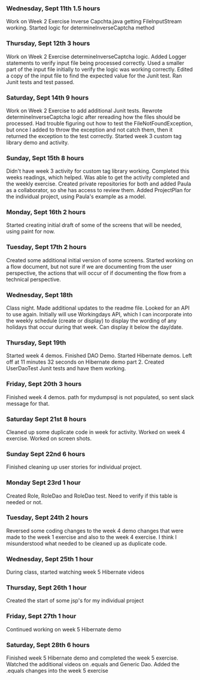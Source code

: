 
### Wednesday, Sept 11th 1.5 hours
Work on Week 2 Exercise Inverse Capchta.java getting FileInputStream working.  Started logic for determineInverseCaptcha 
method 

### Thursday, Sept 12th 3 hours
Work on Week 2 Exercise determineInverseCaptcha logic.  Added Logger statements to verify input file being processed correctly.  Used a 
smaller part of the input file initially to verify the logic was working correctly.  Edited a copy of 
the input file to find the expected value for the Junit test.  Ran Junit tests and test passed.

### Saturday, Sept 14th 9 hours
Work on Week 2 Exercise to add additional Junit tests.  Rewrote determineInverseCaptcha logic after rereading how the 
files should be processed.  Had trouble figuring out how to test the FileNotFoundException, but once I added to throw 
the exception and not catch them, then it returned the exception to the test correctly.
Started week 3 custom tag library demo and activity.

### Sunday, Sept 15th 8 hours
Didn't have week 3 activity for custom tag library working.  Completed this weeks readings, which helped.  Was able to 
get the activity completed and the weekly exercise.  Created private repositories for both and added Paula as a 
collaborator, so she has access to review them.  Added ProjectPlan for the individual project, using Paula's example as
a model.

### Monday, Sept 16th 2 hours
Started creating initial draft of some of the screens that will be needed, using paint for now.


### Tuesday, Sept 17th 2 hours
Created some additional initial version of some screens.  Started working on a flow document, but not sure if we are 
documenting from the user perspective, the actions that will occur of if documenting the flow from a technical perspective.

### Wednesday, Sept 18th
Class night.  Made additional updates to the readme file.  Looked for an API to use again.  Initially will use 
Workingdays API, which I can incorporate into the weekly schedule (create or display) to display the wording of any 
holidays that occur during that week.  Can display it below the day/date.

### Thursday, Sept 19th
Started week 4 demos.  Finished DAO Demo.  Started Hibernate demos.  Left off at 11 minutes 32 seconds
on Hibernate demo part 2.  Created UserDaoTest Junit tests and have them working.

### Friday, Sept 20th 3 hours
Finished week 4 demos. path for mydumpsql is not populated, so sent slack message for that.

### Saturday Sept 21st 8 hours
Cleaned up some duplicate code in week for activity.  Worked on week 4 exercise.  Worked on screen shots.

### Sunday Sept 22nd 6 hours
Finished cleaning up user stories for individual project.

### Monday Sept 23rd 1 hour
Created Role, RoleDao and RoleDao test.  Need to verify if this table is needed or not.

### Tuesday, Sept 24th 2 hours
Reversed some coding changes to the week 4 demo changes that were made to the week 1 exercise and also to the week 4 
exercise.  I think I misunderstood what needed to be cleaned up as duplicate code.

### Wednesday, Sept 25th 1 hour
During class, started watching week 5 Hibernate videos

### Thursday, Sept 26th 1 hour
Created the start of some jsp's for my individual project

### Friday, Sept 27th 1 hour
Continued working on week 5 Hibernate demo

### Saturday, Sept 28th 6 hours
Finished week 5 Hibernate demo and completed the week 5 exercise.  Watched the additional videos on .equals and Generic
Dao.  Added the .equals changes into the week 5 exercise

